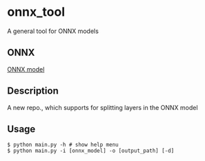 # onnx_tool
A general tool for ONNX models

## ONNX
[ONNX model](https://onnx.ai/)

## Description
A new repo., which supports for splitting layers in the ONNX model

## Usage
```
$ python main.py -h # show help menu
$ python main.py -i [onnx_model] -o [output_path] [-d]
```
